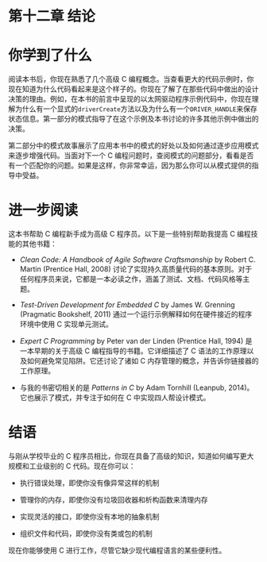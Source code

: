 # 第十二章 结论

# 你学到了什么

阅读本书后，你现在熟悉了几个高级 C 编程概念。当查看更大的代码示例时，你现在知道为什么代码看起来是这个样子的。你现在了解了在那些代码中做出的设计决策的理由。例如，在本书的前言中呈现的以太网驱动程序示例代码中，你现在理解为什么有一个显式的`driverCreate`方法以及为什么有一个`DRIVER_HANDLE`来保存状态信息。第一部分的模式指导了在这个示例及本书讨论的许多其他示例中做出的决策。

第二部分中的模式故事展示了应用本书中的模式的好处以及如何通过逐步应用模式来逐步增强代码。当面对下一个 C 编程问题时，查阅模式的问题部分，看看是否有一个匹配你的问题。如果是这样，你非常幸运，因为那么你可以从模式提供的指导中受益。

# 进一步阅读

这本书帮助 C 编程新手成为高级 C 程序员。以下是一些特别帮助我提高 C 编程技能的其他书籍：

+   *Clean Code: A Handbook of Agile Software Craftsmanship* by Robert C. Martin (Prentice Hall, 2008) 讨论了实现持久高质量代码的基本原则。对于任何程序员来说，它都是一本必读之作，涵盖了测试、文档、代码风格等主题。

+   *Test-Driven Development for Embedded C* by James W. Grenning (Pragmatic Bookshelf, 2011) 通过一个运行示例解释如何在硬件接近的程序环境中使用 C 实现单元测试。

+   *Expert C Programming* by Peter van der Linden (Prentice Hall, 1994) 是一本早期的关于高级 C 编程指导的书籍。它详细描述了 C 语法的工作原理以及如何避免常见陷阱。它还讨论了诸如 C 内存管理的概念，并告诉你链接器的工作原理。

+   与我的书密切相关的是 *Patterns in C* by Adam Tornhill (Leanpub, 2014)。它也展示了模式，并专注于如何在 C 中实现四人帮设计模式。

# 结语

与刚从学校毕业的 C 程序员相比，你现在具备了高级的知识，知道如何编写更大规模和工业级别的 C 代码。现在你可以：

+   执行错误处理，即使你没有像异常这样的机制

+   管理你的内存，即使你没有垃圾回收器和析构函数来清理内存

+   实现灵活的接口，即使你没有本地的抽象机制

+   组织文件和代码，即使你没有类或包的机制

现在你能够使用 C 进行工作，尽管它缺少现代编程语言的某些便利性。
